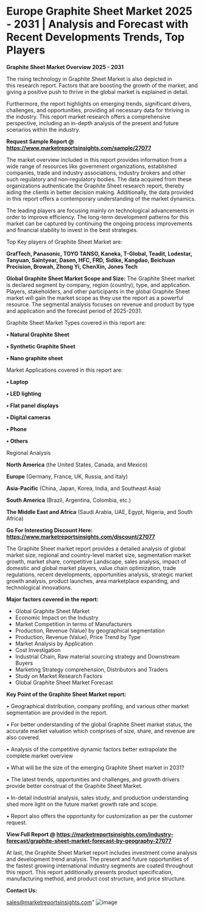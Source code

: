  # Europe Graphite Sheet Market 2025 - 2031 | Analysis and Forecast with Recent Developments Trends, Top Players

<Strong> Graphite Sheet Market Overview 2025 - 2031</strong>

The rising technology in Graphite Sheet Market is also depicted in this research report. Factors that are boosting the growth of the market, and giving a positive push to thrive in the global market is explained in detail.

Furthermore, the report highlights on emerging trends, significant drivers, challenges, and opportunities, providing all necessary data for thriving in the industry. This report market research offers a comprehensive perspective, including an in-depth analysis of the present and future scenarios within the industry.

<strong>Request Sample Report @ <a href=https://www.marketreportsinsights.com/sample/27077>https://www.marketreportsinsights.com/sample/27077</a></strong>

The market overview included in this report provides information from a wide range of resources like government organizations, established companies, trade and industry associations, industry brokers and other such regulatory and non-regulatory bodies. The data acquired from these organizations authenticate the Graphite Sheet research report, thereby aiding the clients in better decision making. Additionally, the data provided in this report offers a contemporary understanding of the market dynamics.

The leading players are focusing mainly on technological advancements in order to improve efficiency. The long-term development patterns for this market can be captured by continuing the ongoing process improvements and financial stability to invest in the best strategies.

Top Key players of Graphite Sheet Market are:

<strong>GrafTech, Panasonic, TOYO TANSO, Kaneka, T-Global, Teadit, Lodestar, Tanyuan, Saintyear, Dasen, HFC, FRD, Sidike, Kangdao, Beichuan Precision, Browah, Zhong Yi, ChenXin, Jones Tech</strong>

<strong><b>Global Graphite Sheet Market Scope and Size:</b></strong>
The Graphite Sheet market is declared segment by company, region (country), type, and application. Players, stakeholders, and other participants in the global Graphite Sheet market will gain the market scope as they use the report as a powerful resource. The segmental analysis focuses on revenue and product by type and application and the forecast period of 2025-2031.

Graphite Sheet Market Types covered in this report are:

<strong>• Natural Graphite Sheet

• Synthetic Graphite Sheet

• Nano graphite sheet</strong>

Market Applications covered in this report are:

<strong>• Laptop

• LED lighting

• Flat panel displays

• Digital cameras

• Phone

• Others</strong> 

Regional Analysis

<strong>North America</strong> (the United States, Canada, and Mexico)

<strong>Europe</strong> (Germany, France, UK, Russia, and Italy)

<strong>Asia-Pacific</strong> (China, Japan, Korea, India, and Southeast Asia)

<strong>South America</strong> (Brazil, Argentina, Colombia, etc.)

<strong>The Middle East and Africa</strong> (Saudi Arabia, UAE, Egypt, Nigeria, and South Africa)

<strong>Go For Interesting Discount Here: <a href=https://www.marketreportsinsights.com/discount/27077>https://www.marketreportsinsights.com/discount/27077</a></strong>

The Graphite Sheet market report provides a detailed analysis of global market size, regional and country-level market size, segmentation market growth, market share, competitive Landscape, sales analysis, impact of domestic and global market players, value chain optimization, trade regulations, recent developments, opportunities analysis, strategic market growth analysis, product launches, area marketplace expanding, and technological innovations.

<strong><b>Major factors covered in the report:</b></strong>
<ul>
  <li>Global Graphite Sheet Market </li>
  <li>Economic Impact on the Industry</li>
  <li>Market Competition in terms of Manufacturers</li>
  <li>Production, Revenue (Value) by geographical segmentation</li>
  <li>Production, Revenue (Value), Price Trend by Type</li>
  <li>Market Analysis by Application</li>
  <li>Cost Investigation</li>
  <li>Industrial Chain, Raw material sourcing strategy and Downstream Buyers</li>
  <li>Marketing Strategy comprehension, Distributors and Traders</li>
  <li>Study on Market Research Factors</li>
  <li>Global Graphite Sheet Market Forecast</li>
</ul>

<strong><b>Key Point of the Graphite Sheet Market report:</b></strong>

• Geographical distribution, company profiling, and various other market segmentation are provided in the report.

• For better understanding of the global Graphite Sheet market status, the accurate market valuation which comprises of size, share, and revenue are also covered.

• Analysis of the competitive dynamic factors better extrapolate the complete market overview

• What will be the size of the emerging Graphite Sheet market in 2031?

• The latest trends, opportunities and challenges, and growth drivers provide better construal of the Graphite Sheet Market.

• In-detail industrial analysis, sales study, and production understanding shed more light on the future market growth rate and scope.

• Report also offers the opportunity for customization as per the customer request.

<strong><b>View Full Report @ <a href=https://marketreportsinsights.com/industry-forecast/graphite-sheet-market-forecast-by-geography-27077>https://marketreportsinsights.com/industry-forecast/graphite-sheet-market-forecast-by-geography-27077</a></b></strong>


At last, the Graphite Sheet Market report includes investment come analysis and development trend analysis. The present and future opportunities of the fastest growing international industry segments are coated throughout this report. This report additionally presents product specification, manufacturing method, and product cost structure, and price structure.

<strong>Contact Us:</strong>

sales@marketreportsinsights.com"
![image](https://github.com/user-attachments/assets/0f344125-3013-4a8b-aff4-b5d38661f4eb)
